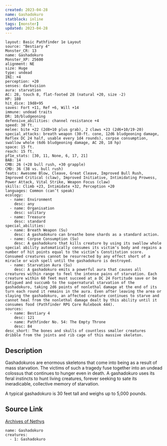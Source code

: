 ```yaml
---
created: 2023-04-28
name: Gashadokuro
statblock: inline
tags: [monster]
updated: 2023-04-28
---
```

```statblock
layout: Basic Pathfinder 1e Layout
source: "Bestiary 4"
Monster_CR: 13
name: Gashadokuro
Monster_XP: 25600
alignment: NE
size: Huge
type: undead
INI: +4
perception: +20
senses: darkvision
aura: starvation
AC: 28, touch 8, flat-footed 28 (natural +20, size -2)
HP: 180
hit_dice: 19d8+95
saves: Fort +11, Ref +6, Will +14
immune: undead traits
DR: 10/bludgeoning
defensive_abilities: channel resistance +4
speed: 30 ft.
melee: bite +22 (2d8+10 plus grab), 2 claws +23 (2d6+10/19-20)
special_attacks: breath weapon (30-ft. cone, 12d6 bludgeoning damage, Reflex DC 24 half, usable every 1d4 rounds), corpse consumption, swallow whole (6d6 bludgeoning damage, AC 20, 18 hp)
space: 15 ft.
reach: 15 ft.
pf1e_stats: [30, 11, None, 6, 17, 21]
BAB: 14
CMB: 26 (+28 bull rush, +30 grapple)
CMD: 36 (38 vs. bull rush)
feats: Awesome Blow, Cleave, Great Cleave, Improved Bull Rush, Improved Critical (claw), Improved Initiative, Intimidating Prowess, Power Attack, Vital Strike, Weapon Focus (claw)
skills: Climb +23, Intimidate +32, Perception +20
languages: Common (can’t speak)
ecology:
  - name: Environment
    desc: any
  - name: Organisation
    desc: solitary
  - name: Treasure
    desc: standard
special_abilities:
  - name: Breath Weapon (Su)
    desc: A gashadokuro can breathe bone shards as a standard action.
  - name: Corpse Consumption (Su)
    desc: A gashadokuro that kills creature by using its swallow whole special ability automatically consumes its victim’s body and regains a number of hit points equal to the victim’s Constitution score. Consumed creatures cannot be resurrected by any effect short of a miracle or wish spell until the gashadokuro is destroyed.
  - name: Starvation Aura (Su)
    desc: A gashadokuro emits a powerful aura that causes all creatures within range to feel the intense pains of starvation. Each creature within 60 feet must succeed at a DC 24 Fortitude save or be fatigued and succumb to the supernatural starvation of the gashadokuro, taking 2d6 points of nonlethal damage at the end of its turn each round it remains in the aura. Even after leaving the area or slaying the gashadokuro, an affected creature continues to starve and cannot heal from the nonlethal damage dealt by this ability until it consumes food (Pathfinder RPG Core Rulebook 444).
sources:
  - name: Bestiary 4
    desc: 121
  - name: Pathfinder No. 54: The Empty Throne
    desc: 84
desc_short: The bones and skulls of countless smaller creatures dribble from the joints and rib cage of this massive skeleton.
```
## Description
Gashadokuros are enormous skeletons that come into being as a result of mass starvation. The victims of such a tragedy fuse together into an undead colossus that continues to hunger even in death. A gashadokuro uses its feral instincts to hunt living creatures, forever seeking to sate its ineradicable, collective memory of starvation.

A typical gashadokuro is 30 feet tall and weighs up to 5,000 pounds.
## Source Link
[Archives of Nethys](https://aonprd.com/MonsterDisplay.aspx?ItemName=Gashadokuro)
```encounter-table
name: Gashadokuro
creatures:
  - 1: Gashadokuro
```
